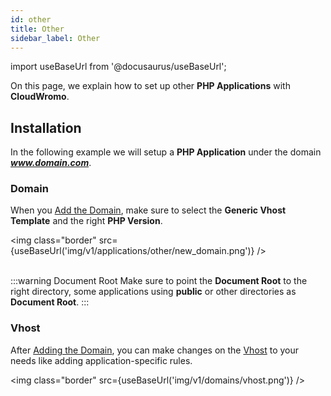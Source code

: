 ```yaml
---
id: other
title: Other
sidebar_label: Other
---
```


import useBaseUrl from '@docusaurus/useBaseUrl';

On this page, we explain how to set up other **PHP Applications** with **CloudWromo**.

## Installation

In the following example we will setup a **PHP Application** under the domain ***www.domain.com***.

### Domain

When you [Add the Domain](../frontend-area/domains#adding-a-domain), make sure to select the **Generic Vhost Template** and the right **PHP Version**.

<img class="border" src={useBaseUrl('img/v1/applications/other/new_domain.png')} /> <br /><br />

:::warning Document Root
Make sure to point the **Document Root** to the right directory, some applications using **public** or other directories as **Document Root**.
:::

### Vhost

After [Adding the Domain](../frontend-area/domains#adding-a-domain), you can make changes on the [Vhost](../frontend-area/domains#vhost) to your needs like adding application-specific rules.

<img class="border" src={useBaseUrl('img/v1/domains/vhost.png')} />


